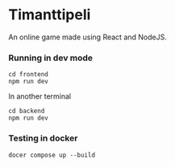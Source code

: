 # Timanttipeli

An online game made using React and NodeJS.

### Running in dev mode

```
cd frontend
npm run dev
```

In another terminal

```
cd backend
npm run dev
```

### Testing in docker

```
docer compose up --build
```
